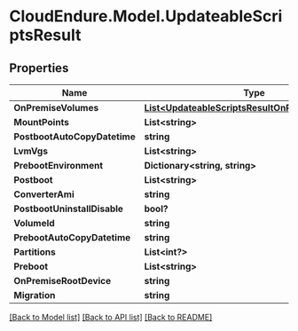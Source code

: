 # CloudEndure.Model.UpdateableScriptsResult
## Properties

Name | Type | Description | Notes
------------ | ------------- | ------------- | -------------
**OnPremiseVolumes** | [**List&lt;UpdateableScriptsResultOnPremiseVolumes&gt;**](UpdateableScriptsResultOnPremiseVolumes.md) |  | [optional] 
**MountPoints** | **List&lt;string&gt;** |  | [optional] 
**PostbootAutoCopyDatetime** | **string** |  | [optional] 
**LvmVgs** | **List&lt;string&gt;** |  | [optional] 
**PrebootEnvironment** | **Dictionary&lt;string, string&gt;** |  | [optional] 
**Postboot** | **List&lt;string&gt;** |  | [optional] 
**ConverterAmi** | **string** |  | [optional] 
**PostbootUninstallDisable** | **bool?** |  | [optional] 
**VolumeId** | **string** |  | [optional] 
**PrebootAutoCopyDatetime** | **string** |  | [optional] 
**Partitions** | **List&lt;int?&gt;** |  | [optional] 
**Preboot** | **List&lt;string&gt;** |  | [optional] 
**OnPremiseRootDevice** | **string** |  | [optional] 
**Migration** | **string** |  | [optional] 

[[Back to Model list]](../README.md#documentation-for-models) [[Back to API list]](../README.md#documentation-for-api-endpoints) [[Back to README]](../README.md)


